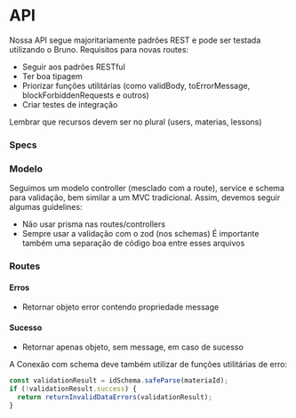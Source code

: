 # API
Nossa API segue majoritariamente padrões REST e pode ser testada utilizando o Bruno.
Requisitos para novas routes:
- Seguir aos padrões RESTful
- Ter boa tipagem
- Priorizar funções utilitárias (como validBody, toErrorMessage, blockForbiddenRequests e outros)
- Criar testes de integração

Lembrar que recursos devem ser no plural (users, materias, lessons)

### Specs
### Modelo
Seguimos um modelo controller (mesclado com a route), service e schema para validação, bem similar a um MVC tradicional. Assim, devemos seguir algumas guidelines:
- Não usar prisma nas routes/controllers
- Sempre usar a validação com o zod (nos schemas)
É importante também uma separação de código boa entre esses arquivos

### Routes
#### Erros
- Retornar objeto error contendo propriedade message
#### Sucesso
- Retornar apenas objeto, sem message, em caso de sucesso

A Conexão com schema deve também utilizar de funções utilitárias de erro:
```typescript
const validationResult = idSchema.safeParse(materiaId);
if (!validationResult.success) {
  return returnInvalidDataErrors(validationResult);
}
```